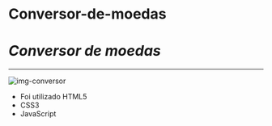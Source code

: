 # Conversor-de-moedas
# _*Conversor de moedas*_
***
![img-conversor](https://user-images.githubusercontent.com/96296979/187280576-93d35a9b-85dc-4300-9049-e8f86d0dc5bf.png)

- Foi utilizado HTML5
- CSS3
- JavaScript
